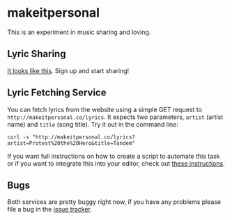 makeitpersonal
===

This is an experiment in music sharing and loving.

Lyric Sharing
----
[It looks like this](http://makeitpersonal.co/febuiles/two-suns-in-the-sunset). Sign up and start sharing!

Lyric Fetching Service
----
You can fetch lyrics from the website using a simple GET request to
`http://makeitpersonal.co/lyrics`. It expects two parameters, `artist` (artist name) and `title`
(song title). Try it out in the command line:

    curl -s "http://makeitpersonal.co/lyrics?artist=Protest%20the%20Hero&title=Tandem"

If you want full instructions on how to create a script to automate this task or if you want to
integrate this into your editor, check out [these instructions](https://gist.github.com/1549991).

Bugs
----
Both services are pretty buggy right now, if you have any problems please file a bug in the [issue tracker](https://github.com/febuiles/makeitpersonal/issues).
